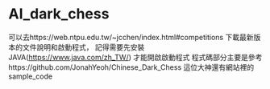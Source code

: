 # AI_dark_chess
可以去https://web.ntpu.edu.tw/~jcchen/index.html#competitions 下載最新版本的文件說明和啟動程式，
記得需要先安裝JAVA(https://www.java.com/zh_TW/) 才能開啟啟動程式
程式碼部分主要是參考https://github.com/JonahYeoh/Chinese_Dark_Chess 這位大神還有網站裡的sample_code
